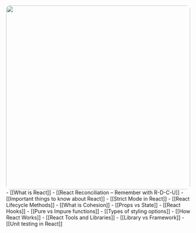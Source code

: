 <img src="react.png" width=500 style="border-radius: 10px" />
- [[What is React]]
- [[React Reconciliation – Remember with R-D-C-U]]
- [[Important things to know about React]]
- [[Strict Mode in React]]
- [[React Lifecycle Methods]]
- [[What is Cohesion]]
- [[Props vs State]]
- [[React Hooks]]
- [[Pure vs Impure functions]]
- [[Types of styling options]]
- [[How React Works]]
- [[React Tools and Libraries]]
- [[Library vs Framework]]
- [[Unit testing in React]]